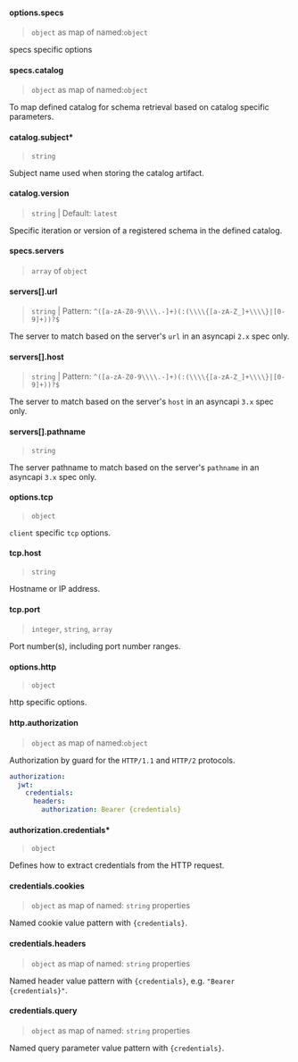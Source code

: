 #### options.specs

> `object` as map of named:`object`

specs specific options

#### specs.catalog

> `object` as map of named:`object`

To map defined catalog for schema retrieval based on catalog specific parameters.

#### catalog.subject\*

> `string`

Subject name used when storing the catalog artifact.

#### catalog.version

> `string` | Default: `latest`

Specific iteration or version of a registered schema in the defined catalog.

#### specs.servers

> `array` of `object`

#### servers[].url

> `string` | Pattern: `^([a-zA-Z0-9\\\\.-]+)(:(\\\\{[a-zA-Z_]+\\\\}|[0-9]+))?$`

The server to match based on the server's `url` in an asyncapi `2.x` spec only.

#### servers[].host

> `string` | Pattern: `^([a-zA-Z0-9\\\\.-]+)(:(\\\\{[a-zA-Z_]+\\\\}|[0-9]+))?$`

The server to match based on the server's `host` in an asyncapi `3.x` spec only.

#### servers[].pathname

> `string`

The server pathname to match based on the server's `pathname` in an asyncapi `3.x` spec only.

#### options.tcp

> `object`

`client` specific `tcp` options.

#### tcp.host

> `string`

Hostname or IP address.

#### tcp.port

> `integer`, `string`, `array`

Port number(s), including port number ranges.

#### options.http

> `object`

http specific options.

#### http.authorization

> `object` as map of named:`object`

Authorization by guard for the `HTTP/1.1` and `HTTP/2` protocols.

```yaml
authorization:
  jwt:
    credentials:
      headers:
        authorization: Bearer {credentials}
```

#### authorization.credentials\*

> `object`

Defines how to extract credentials from the HTTP request.

#### credentials.cookies

> `object` as map of named: `string` properties

Named cookie value pattern with `{credentials}`.

#### credentials.headers

> `object` as map of named: `string` properties

Named header value pattern with `{credentials}`, e.g. `"Bearer` `{credentials}"`.

#### credentials.query

> `object` as map of named: `string` properties

Named query parameter value pattern with `{credentials}`.
